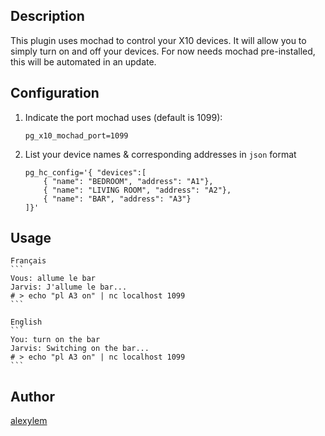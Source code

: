 <!---
IMPORTANT
=========
This README.md is displayed in the WebStore as well as within Jarvis app
Please do not change the structure of this file
Fill-in Description, Usage & Author sections
Make sure to rename the [en] folder into the language code your plugin is written in (ex: fr, es, de, it...)
For multi-language plugin:
- clone the language directory and translate commands/functions.sh
- optionally write the Description / Usage sections in several languages
-->
## Description
This plugin uses mochad to control your X10 devices.
It will allow you to simply turn on and off your devices.
For now needs mochad pre-installed, this will be automated in an update.

## Configuration

1. Indicate the port mochad uses (default is 1099):
   
   ```
   pg_x10_mochad_port=1099
   ```
   
2. List your device names & corresponding addresses in `json` format
   
   ```
   pg_hc_config='{ "devices":[
       { "name": "BEDROOM", "address": "A1"},
       { "name": "LIVING ROOM", "address": "A2"},
       { "name": "BAR", "address": "A3"}
   ]}'
   ```

## Usage
    
    Français
    ```
    Vous: allume le bar
    Jarvis: J'allume le bar...
    # > echo "pl A3 on" | nc localhost 1099
    ```
    
    English
    ```
    You: turn on the bar
    Jarvis: Switching on the bar...
    # > echo "pl A3 on" | nc localhost 1099
    ```

## Author
[alexylem](https://github.com/alexylem)
